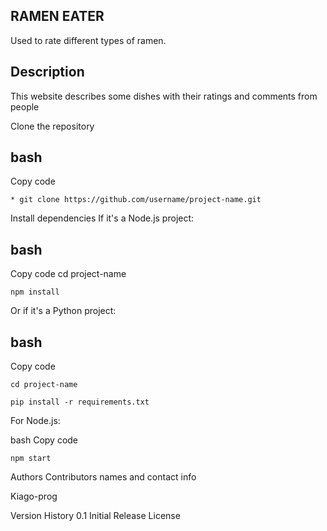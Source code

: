 ## RAMEN EATER
Used to rate different types of ramen.

## Description
This website describes some dishes with their ratings and comments from people

Clone the repository

## bash
Copy code
```
* git clone https://github.com/username/project-name.git
```
Install dependencies If it's a Node.js project:

## bash
Copy code
cd project-name
```
npm install
```
Or if it's a Python project:

## bash
Copy code
```
cd project-name
```
```
pip install -r requirements.txt
```
For Node.js:

bash
Copy code
```
npm start
```

Authors
Contributors names and contact info

Kiago-prog

Version History
0.1
Initial Release
License



